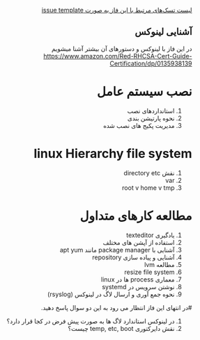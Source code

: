 <div dir="rtl" align='right'>


[لیست تسک‌های مرتبط با این فاز به صورت issue template](./issue-Phase01.md)

##  آشنایی لینوکس 
 
در این فاز با لینوکس و دستور‌های آن بیشتر آشنا میشویم
https://www.amazon.com/Red-RHCSA-Cert-Guide-Certification/dp/0135938139
  
  # نصب سیستم عامل 
 1. استانداردهای نصب
 1. نحوه پارتیشن بندی
 1. مدیریت پکیج های نصب شده

  # linux Hierarchy file system 
 1. نقش directory etc 
 1. var
 1. root v home v tmp
 
  # مطالعه کارهای متداول 
 1. یادگیری texteditor
 1. استفاده از آپشن های مختلف
 1. آشنایی با package manager مانند apt yum
 1. آشنایی و پیاده سازی repository
 1. مطالعه lvm
 1. resize file system
 1. معماری process ها در linux
 1. نوشتن سرویس در systemd
 1. نحوه جمع آوری و ارسال لاگ در لینوکس (rsyslog)

 
 
  #در انتهای این فاز انتظار می رود به این دو سوال پاسخ دهید.
 1. در لینوکس استاندارد لاگ ها به صورت پیش فرض در کجا قرار دارد؟
 1. نقش دایرکتوری temp, etc, boot چیست؟
